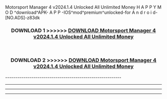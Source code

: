  Motorsport Manager 4 v2024.1.4 Unlocked All Unlimited Money  H A P P Y M O D ^download^APK- A P P -IOS^mod^premium^unlocked-for A n d r o i d-[NO.ADS]-z83dk



<div align="center">

<h3>DOWNLOAD 1 >>>>>> <a href="https://en-mod.web.app/?en= Motorsport Manager 4 v2024.1.4 Unlocked All Unlimited Money ">DOWNLOAD Motorsport Manager 4 v2024.1.4 Unlocked All Unlimited Money  </a></h3><br>

<h3>DOWNLOAD 2 >>>>>> <a href="https://en-mod.web.app/?en= Motorsport Manager 4 v2024.1.4 Unlocked All Unlimited Money ">DOWNLOAD Motorsport Manager 4 v2024.1.4 Unlocked All Unlimited Money  </a></h3>

</div>
----------------------------------------------------------

----------------------------------------------------------

----------------------------------------------------------

----------------------------------------------------------



